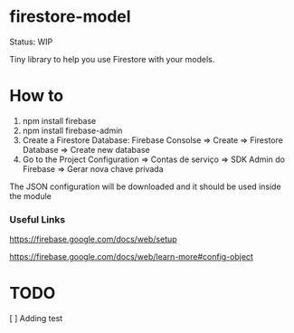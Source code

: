 # firestore-model

Status: WIP

Tiny library to help you use Firestore with your models.

# How to

1. npm install firebase
2. npm install firebase-admin
3. Create a Firestore Database: Firebase Consolse => Create => Firestore Database => Create new database
4. Go to the Project Configuration => Contas de serviço => SDK Admin do Firebase => Gerar nova chave privada 

The JSON configuration will be downloaded and it should be used inside the module

### Useful Links
https://firebase.google.com/docs/web/setup

https://firebase.google.com/docs/web/learn-more#config-object

# TODO

[ ] Adding test
